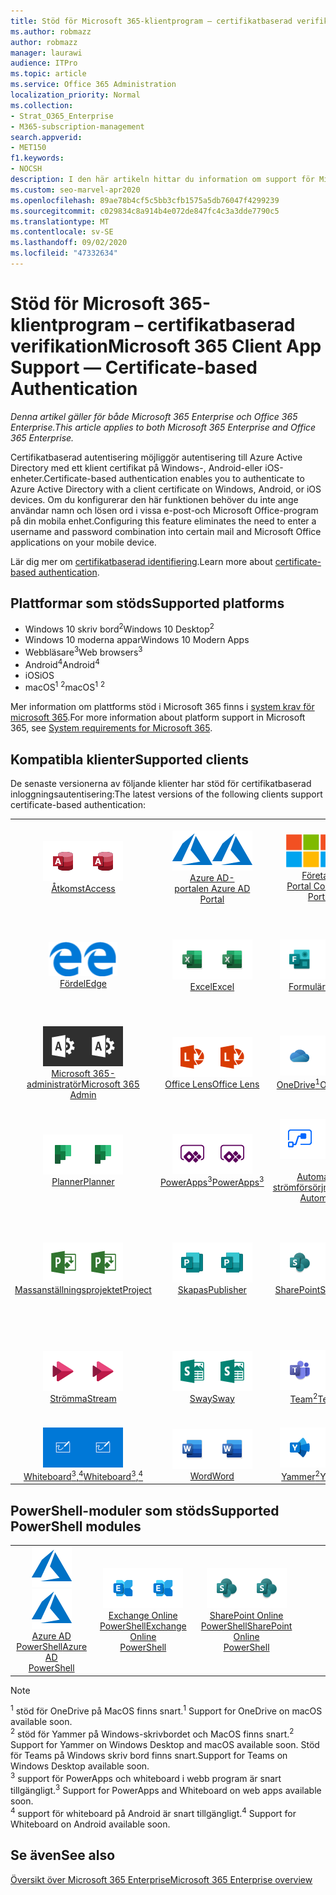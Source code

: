 ```yaml
---
title: Stöd för Microsoft 365-klientprogram – certifikatbaserad verifikation
ms.author: robmazz
author: robmazz
manager: laurawi
audience: ITPro
ms.topic: article
ms.service: Office 365 Administration
localization_priority: Normal
ms.collection:
- Strat_O365_Enterprise
- M365-subscription-management
search.appverid:
- MET150
f1.keywords:
- NOCSH
description: I den här artikeln hittar du information om support för Microsoft 365-klient för certifikatbaserad identifiering.
ms.custom: seo-marvel-apr2020
ms.openlocfilehash: 89ae78b4cf5c5bb3cfb1575a5db76047f4299239
ms.sourcegitcommit: c029834c8a914b4e072de847fc4c3a3dde7790c5
ms.translationtype: MT
ms.contentlocale: sv-SE
ms.lasthandoff: 09/02/2020
ms.locfileid: "47332634"
---
```

# <a name="microsoft-365-client-app-support--certificate-based-authentication"></a><span data-ttu-id="17f5a-103">Stöd för Microsoft 365-klientprogram – certifikatbaserad verifikation</span><span class="sxs-lookup"><span data-stu-id="17f5a-103">Microsoft 365 Client App Support — Certificate-based Authentication</span></span>

<span data-ttu-id="17f5a-104">*Denna artikel gäller för både Microsoft 365 Enterprise och Office 365 Enterprise.*</span><span class="sxs-lookup"><span data-stu-id="17f5a-104">*This article applies to both Microsoft 365 Enterprise and Office 365 Enterprise.*</span></span>

<span data-ttu-id="17f5a-105">Certifikatbaserad autentisering möjliggör autentisering till Azure Active Directory med ett klient certifikat på Windows-, Android-eller iOS-enheter.</span><span class="sxs-lookup"><span data-stu-id="17f5a-105">Certificate-based authentication enables you to authenticate to Azure Active Directory with a client certificate on Windows, Android, or iOS devices.</span></span> <span data-ttu-id="17f5a-106">Om du konfigurerar den här funktionen behöver du inte ange användar namn och lösen ord i vissa e-post-och Microsoft Office-program på din mobila enhet.</span><span class="sxs-lookup"><span data-stu-id="17f5a-106">Configuring this feature eliminates the need to enter a username and password combination into certain mail and Microsoft Office applications on your mobile device.</span></span>

<span data-ttu-id="17f5a-107">Lär dig mer om [certifikatbaserad identifiering](https://docs.microsoft.com/azure/active-directory/authentication/active-directory-certificate-based-authentication-get-started).</span><span class="sxs-lookup"><span data-stu-id="17f5a-107">Learn more about [certificate-based authentication](https://docs.microsoft.com/azure/active-directory/authentication/active-directory-certificate-based-authentication-get-started).</span></span>

## <a name="supported-platforms"></a><span data-ttu-id="17f5a-108">Plattformar som stöds</span><span class="sxs-lookup"><span data-stu-id="17f5a-108">Supported platforms</span></span>

 - <span data-ttu-id="17f5a-109">Windows 10 skriv bord<sup>2</sup></span><span class="sxs-lookup"><span data-stu-id="17f5a-109">Windows 10 Desktop<sup>2</sup></span></span>
 - <span data-ttu-id="17f5a-110">Windows 10 moderna appar</span><span class="sxs-lookup"><span data-stu-id="17f5a-110">Windows 10 Modern Apps</span></span>
 - <span data-ttu-id="17f5a-111">Webbläsare<sup>3</sup></span><span class="sxs-lookup"><span data-stu-id="17f5a-111">Web browsers<sup>3</sup></span></span>
 - <span data-ttu-id="17f5a-112">Android<sup>4</sup></span><span class="sxs-lookup"><span data-stu-id="17f5a-112">Android<sup>4</sup></span></span>
 - <span data-ttu-id="17f5a-113">iOS</span><span class="sxs-lookup"><span data-stu-id="17f5a-113">iOS</span></span>
 - <span data-ttu-id="17f5a-114">macOS<sup>1</sup> <sup>2</sup></span><span class="sxs-lookup"><span data-stu-id="17f5a-114">macOS<sup>1</sup> <sup>2</sup></span></span>

<span data-ttu-id="17f5a-115">Mer information om plattforms stöd i Microsoft 365 finns i [system krav för microsoft 365](https://products.office.com/office-system-requirements).</span><span class="sxs-lookup"><span data-stu-id="17f5a-115">For more information about platform support in Microsoft 365, see [System requirements for Microsoft 365](https://products.office.com/office-system-requirements).</span></span>

## <a name="supported-clients"></a><span data-ttu-id="17f5a-116">Kompatibla klienter</span><span class="sxs-lookup"><span data-stu-id="17f5a-116">Supported clients</span></span>

<span data-ttu-id="17f5a-117">De senaste versionerna av följande klienter har stöd för certifikatbaserad inloggningsautentisering:</span><span class="sxs-lookup"><span data-stu-id="17f5a-117">The latest versions of the following clients support certificate-based authentication:</span></span>

| | | | | | |
|:---:|:---:|:---:|:---:|:---:|:---:|
| <span data-ttu-id="17f5a-118">![Access-ikon](../media/o365-access-64x64.png)</span><span class="sxs-lookup"><span data-stu-id="17f5a-118">![Access icon](../media/o365-access-64x64.png)</span></span> <br> [<span data-ttu-id="17f5a-119">Åtkomst</span><span class="sxs-lookup"><span data-stu-id="17f5a-119">Access</span></span>](https://products.office.com/access) | <span data-ttu-id="17f5a-120">![Azure-ikon](../media/o365-azure-64x64.png)</span><span class="sxs-lookup"><span data-stu-id="17f5a-120">![Azure icon](../media/o365-azure-64x64.png)</span></span> <br> [<span data-ttu-id="17f5a-121">Azure AD- <br> portalen </span><span class="sxs-lookup"><span data-stu-id="17f5a-121">Azure AD <br> Portal </span></span>](https://azure.microsoft.com/features/azure-portal/) | <span data-ttu-id="17f5a-122">![Ikonen företags Portal](../media/o365-microsoft-64x64.png)</span><span class="sxs-lookup"><span data-stu-id="17f5a-122">![Company portal icon](../media/o365-microsoft-64x64.png)</span></span> <br> [<span data-ttu-id="17f5a-123">Företags <br> Portal </span><span class="sxs-lookup"><span data-stu-id="17f5a-123">Company <br> Portal </span></span>](https://docs.microsoft.com/intune-user-help/sign-in-to-the-company-portal) | <span data-ttu-id="17f5a-124">![Delve-ikon](../media/o365-delve-64x64.png)</span><span class="sxs-lookup"><span data-stu-id="17f5a-124">![Delve icon](../media/o365-delve-64x64.png)</span></span> <br> [<span data-ttu-id="17f5a-125">Delve</span><span class="sxs-lookup"><span data-stu-id="17f5a-125">Delve</span></span>](https://products.office.com/business/intelligent-search) | <span data-ttu-id="17f5a-126">![Dynamics 365-ikon](../media/o365-dynamics365-64x64.png)</span><span class="sxs-lookup"><span data-stu-id="17f5a-126">![Dynamics 365 icon](../media/o365-dynamics365-64x64.png)</span></span> <br> [<span data-ttu-id="17f5a-127">Dynamics 365</span><span class="sxs-lookup"><span data-stu-id="17f5a-127">Dynamics 365</span></span>](https://dynamics.microsoft.com) 
| <span data-ttu-id="17f5a-128">![Ikonen kant](../media/o365-edge-64x64.png)</span><span class="sxs-lookup"><span data-stu-id="17f5a-128">![Edge icon](../media/o365-edge-64x64.png)</span></span> <br> [<span data-ttu-id="17f5a-129">Fördel</span><span class="sxs-lookup"><span data-stu-id="17f5a-129">Edge</span></span>](https://www.microsoft.com/windows/microsoft-edge) | <span data-ttu-id="17f5a-130">![Excel-ikon](../media/o365-excel-64x64.png)</span><span class="sxs-lookup"><span data-stu-id="17f5a-130">![Excel icon](../media/o365-excel-64x64.png)</span></span> <br> [<span data-ttu-id="17f5a-131">Excel</span><span class="sxs-lookup"><span data-stu-id="17f5a-131">Excel</span></span>](https://products.office.com/excel) | <span data-ttu-id="17f5a-132">![Formulär ikon](../media/o365-forms-64x64.png)</span><span class="sxs-lookup"><span data-stu-id="17f5a-132">![Forms icon](../media/o365-forms-64x64.png)</span></span> <br> [<span data-ttu-id="17f5a-133">Formulär</span><span class="sxs-lookup"><span data-stu-id="17f5a-133">Forms</span></span>](https://flow.microsoft.com/connectors/shared_microsoftforms/microsoft-forms/) | <span data-ttu-id="17f5a-134">![Ikonen Kaizala](../media/o365-kaizala-64x64.png)</span><span class="sxs-lookup"><span data-stu-id="17f5a-134">![Kaizala icon](../media/o365-kaizala-64x64.png)</span></span> <br> [<span data-ttu-id="17f5a-135">Kaizala</span><span class="sxs-lookup"><span data-stu-id="17f5a-135">Kaizala</span></span>](https://products.office.com/en/business/microsoft-kaizala) | <span data-ttu-id="17f5a-136">![Ikonen Office.com](../media/o365-office-64x64.png)</span><span class="sxs-lookup"><span data-stu-id="17f5a-136">![Office.com icon](../media/o365-office-64x64.png)</span></span> <br> [<span data-ttu-id="17f5a-137">Office.com</span><span class="sxs-lookup"><span data-stu-id="17f5a-137">Office.com</span></span>](https://www.office.com/) 
| <span data-ttu-id="17f5a-138">![Administratörs ikon för Office 365](../media/o365-o365admin-64x64.png)</span><span class="sxs-lookup"><span data-stu-id="17f5a-138">![Office 365 Admin icon](../media/o365-o365admin-64x64.png)</span></span> <br> [<span data-ttu-id="17f5a-139">Microsoft 365- <br> administratör</span><span class="sxs-lookup"><span data-stu-id="17f5a-139">Microsoft 365 <br> Admin</span></span>](https://products.office.com/business/manage-office-365-admin-app) | <span data-ttu-id="17f5a-140">![Lins ikonen](../media/o365-lens-64x64.png)</span><span class="sxs-lookup"><span data-stu-id="17f5a-140">![Lens icon](../media/o365-lens-64x64.png)</span></span> <br> [<span data-ttu-id="17f5a-141">Office Lens</span><span class="sxs-lookup"><span data-stu-id="17f5a-141">Office Lens</span></span>](https://www.microsoft.com/p/office-lens/9wzdncrfj3t8?activetab=pivot%3Aoverviewtab) | <span data-ttu-id="17f5a-142">![OneDrive för företag-ikon](../media/o365-OneDrive-64x64.png)</span><span class="sxs-lookup"><span data-stu-id="17f5a-142">![OneDrive for Business icon](../media/o365-OneDrive-64x64.png)</span></span> <br> [<span data-ttu-id="17f5a-143">OneDrive<sup>1</sup></span><span class="sxs-lookup"><span data-stu-id="17f5a-143">OneDrive<sup>1</sup></span></span>](https://products.office.com/onedrive-for-business/online-cloud-storage) |  <span data-ttu-id="17f5a-144">![OneNote-ikon](../media/o365-OneNote-64x64.png)</span><span class="sxs-lookup"><span data-stu-id="17f5a-144">![OneNote icon](../media/o365-OneNote-64x64.png)</span></span> <br> [<span data-ttu-id="17f5a-145">OneNote</span><span class="sxs-lookup"><span data-stu-id="17f5a-145">OneNote</span></span>](https://products.office.com/onenote) | <span data-ttu-id="17f5a-146">![Outlook-ikon](../media/o365-outlook-64x64.png)</span><span class="sxs-lookup"><span data-stu-id="17f5a-146">![Outlook icon](../media/o365-outlook-64x64.png)</span></span> <br> [<span data-ttu-id="17f5a-147">Outlook</span><span class="sxs-lookup"><span data-stu-id="17f5a-147">Outlook</span></span>](https://products.office.com/outlook) 
| <span data-ttu-id="17f5a-148">![Planner-ikon](../media/o365-planner-64x64.png)</span><span class="sxs-lookup"><span data-stu-id="17f5a-148">![Planner icon](../media/o365-planner-64x64.png)</span></span> <br> [<span data-ttu-id="17f5a-149">Planner</span><span class="sxs-lookup"><span data-stu-id="17f5a-149">Planner</span></span>](https://products.office.com/business/task-management-software) | <span data-ttu-id="17f5a-150">![Ikonen PowerApps](../media/o365-powerapps-64x64.png)</span><span class="sxs-lookup"><span data-stu-id="17f5a-150">![PowerApps icon](../media/o365-powerapps-64x64.png)</span></span> <br> [<span data-ttu-id="17f5a-151">PowerApps<sup>3</sup></span><span class="sxs-lookup"><span data-stu-id="17f5a-151">PowerApps<sup>3</sup></span></span>](https://powerapps.microsoft.com) | <span data-ttu-id="17f5a-152">![Automatisk ström indikator](../media/o365-flow-64x64.png)</span><span class="sxs-lookup"><span data-stu-id="17f5a-152">![Power Automate icon](../media/o365-flow-64x64.png)</span></span> <br> [<span data-ttu-id="17f5a-153"><br>Automatisk strömförsörjning</span><span class="sxs-lookup"><span data-stu-id="17f5a-153">Power <br> Automate</span></span>](https://flow.microsoft.com) | <span data-ttu-id="17f5a-154">![Ikonen PowerBI](../media/o365-powerbi-64x64.png)</span><span class="sxs-lookup"><span data-stu-id="17f5a-154">![PowerBI icon](../media/o365-powerbi-64x64.png)</span></span> <br> [<span data-ttu-id="17f5a-155">Power BI</span><span class="sxs-lookup"><span data-stu-id="17f5a-155">Power BI</span></span>](https://powerbi.microsoft.com)| <span data-ttu-id="17f5a-156">![PowerPoint-ikon](../media/o365-powerpoint-64x64.png)</span><span class="sxs-lookup"><span data-stu-id="17f5a-156">![PowerPoint icon](../media/o365-powerpoint-64x64.png)</span></span> <br> [<span data-ttu-id="17f5a-157">PowerPoint</span><span class="sxs-lookup"><span data-stu-id="17f5a-157">PowerPoint</span></span>](https://products.office.com/powerpoint) 
| <span data-ttu-id="17f5a-158">![Projekt ikon](../media/o365-project-64x64.png)</span><span class="sxs-lookup"><span data-stu-id="17f5a-158">![Project icon](../media/o365-project-64x64.png)</span></span> <br> [<span data-ttu-id="17f5a-159">Massanställningsprojektet</span><span class="sxs-lookup"><span data-stu-id="17f5a-159">Project</span></span>](https://products.office.com/project) | <span data-ttu-id="17f5a-160">![Ikonen Publisher](../media/o365-publisher-64x64.png)</span><span class="sxs-lookup"><span data-stu-id="17f5a-160">![Publisher icon](../media/o365-publisher-64x64.png)</span></span> <br> [<span data-ttu-id="17f5a-161">Skapas</span><span class="sxs-lookup"><span data-stu-id="17f5a-161">Publisher</span></span>](https://products.office.com/publisher) | <span data-ttu-id="17f5a-162">![SharePoint-ikon](../media/o365-sharepoint-64x64.png)</span><span class="sxs-lookup"><span data-stu-id="17f5a-162">![SharePoint icon](../media/o365-sharepoint-64x64.png)</span></span> <br> [<span data-ttu-id="17f5a-163">SharePoint</span><span class="sxs-lookup"><span data-stu-id="17f5a-163">Sharepoint</span></span>](https://products.office.com/sharepoint) | <span data-ttu-id="17f5a-164">![Skype för företag-ikon](../media/o365-skypeforbusiness-64x64.png)</span><span class="sxs-lookup"><span data-stu-id="17f5a-164">![Skype for Business icon](../media/o365-skypeforbusiness-64x64.png)</span></span> <br> [<span data-ttu-id="17f5a-165">Skype för <br> företag</span><span class="sxs-lookup"><span data-stu-id="17f5a-165">Skype for <br> Business</span></span>](https://www.skype.com/business/) | <span data-ttu-id="17f5a-166">![Ikonen fästisar](../media/o365-stickynotes-64x64.png)</span><span class="sxs-lookup"><span data-stu-id="17f5a-166">![Sticky Notes icon](../media/o365-stickynotes-64x64.png)</span></span> <br> [<span data-ttu-id="17f5a-167">Fästisar</span><span class="sxs-lookup"><span data-stu-id="17f5a-167">Sticky Notes</span></span>](https://www.microsoft.com/p/microsoft-sticky-notes/9nblggh4qghw) 
| <span data-ttu-id="17f5a-168">![Ström ikonen](../media/o365-stream-64x64.png)</span><span class="sxs-lookup"><span data-stu-id="17f5a-168">![Stream icon](../media/o365-stream-64x64.png)</span></span> <br> [<span data-ttu-id="17f5a-169">Strömma</span><span class="sxs-lookup"><span data-stu-id="17f5a-169">Stream</span></span>](https://stream.microsoft.com) | <span data-ttu-id="17f5a-170">![Sway-ikon](../media/o365-sway-64x64.png)</span><span class="sxs-lookup"><span data-stu-id="17f5a-170">![Sway icon](../media/o365-sway-64x64.png)</span></span> <br> [<span data-ttu-id="17f5a-171">Sway</span><span class="sxs-lookup"><span data-stu-id="17f5a-171">Sway</span></span>](https://sway.com) | <span data-ttu-id="17f5a-172">![Ikonen Teams](../media/o365-teams-64x64.png)</span><span class="sxs-lookup"><span data-stu-id="17f5a-172">![Teams icon](../media/o365-teams-64x64.png)</span></span> <br> [<span data-ttu-id="17f5a-173">Team<sup>2</sup></span><span class="sxs-lookup"><span data-stu-id="17f5a-173">Teams<sup>2</sup></span></span>](https://products.office.com/microsoft-teams/group-chat-software) | <span data-ttu-id="17f5a-174">![Ikonen att göra](../media/o365-todo-64x64.png)</span><span class="sxs-lookup"><span data-stu-id="17f5a-174">![To Do icon](../media/o365-todo-64x64.png)</span></span> <br> [<span data-ttu-id="17f5a-175">Att göra</span><span class="sxs-lookup"><span data-stu-id="17f5a-175">To Do</span></span>](https://todo.microsoft.com) | <span data-ttu-id="17f5a-176">![Visio-ikon](../media/o365-visio-64x64.png)</span><span class="sxs-lookup"><span data-stu-id="17f5a-176">![Visio icon](../media/o365-visio-64x64.png)</span></span> <br> [<span data-ttu-id="17f5a-177">Visio</span><span class="sxs-lookup"><span data-stu-id="17f5a-177">Visio</span></span>](https://products.office.com/visio/flowchart-software) 
| <span data-ttu-id="17f5a-178">![Whiteboard-ikon](../media/o365-whiteboard-64x64.png)</span><span class="sxs-lookup"><span data-stu-id="17f5a-178">![Whiteboard icon](../media/o365-whiteboard-64x64.png)</span></span> <br> [<span data-ttu-id="17f5a-179">Whiteboard<sup>3</sup>,<sup>4</sup></span><span class="sxs-lookup"><span data-stu-id="17f5a-179">Whiteboard<sup>3</sup>,<sup>4</sup></span></span>](https://whiteboard.microsoft.com/) | <span data-ttu-id="17f5a-180">![Word-ikon](../media/o365-word-64x64.png)</span><span class="sxs-lookup"><span data-stu-id="17f5a-180">![Word icon](../media/o365-word-64x64.png)</span></span> <br> [<span data-ttu-id="17f5a-181">Word</span><span class="sxs-lookup"><span data-stu-id="17f5a-181">Word</span></span>](https://products.office.com/word) | <span data-ttu-id="17f5a-182">![Yammer-ikon](../media/o365-yammer-64x64.png)</span><span class="sxs-lookup"><span data-stu-id="17f5a-182">![Yammer icon](../media/o365-yammer-64x64.png)</span></span> <br> [<span data-ttu-id="17f5a-183">Yammer<sup>2</sup></span><span class="sxs-lookup"><span data-stu-id="17f5a-183">Yammer<sup>2</sup></span></span>](https://products.office.com/yammer/yammer-overview) |

## <a name="supported-powershell-modules"></a><span data-ttu-id="17f5a-184">PowerShell-moduler som stöds</span><span class="sxs-lookup"><span data-stu-id="17f5a-184">Supported PowerShell modules</span></span>

| | | | | | |
|:---:|:---:|:---:|:---:|:---:|:---:|
| <span data-ttu-id="17f5a-185">![Azure-ikon](../media/o365-azure-64x64.png)</span><span class="sxs-lookup"><span data-stu-id="17f5a-185">![Azure icon](../media/o365-azure-64x64.png)</span></span> <br> [<span data-ttu-id="17f5a-186">Azure AD <br> PowerShell</span><span class="sxs-lookup"><span data-stu-id="17f5a-186">Azure AD <br> PowerShell</span></span>](https://docs.microsoft.com/powershell/azure/active-directory/overview?view=azureadps-2.0) | <span data-ttu-id="17f5a-187">![Exchange-ikon](../media/o365-exchange-64x64.png)</span><span class="sxs-lookup"><span data-stu-id="17f5a-187">![Exchange icon](../media/o365-exchange-64x64.png)</span></span> <br> [<span data-ttu-id="17f5a-188">Exchange Online <br> PowerShell</span><span class="sxs-lookup"><span data-stu-id="17f5a-188">Exchange Online <br> PowerShell</span></span>](https://docs.microsoft.com/powershell/exchange/exchange-online/exchange-online-powershell?view=exchange-ps) | <span data-ttu-id="17f5a-189">![SharePoint-ikon](../media/o365-sharepoint-64x64.png)</span><span class="sxs-lookup"><span data-stu-id="17f5a-189">![SharePoint icon](../media/o365-sharepoint-64x64.png)</span></span> <br> [<span data-ttu-id="17f5a-190">SharePoint Online <br> PowerShell</span><span class="sxs-lookup"><span data-stu-id="17f5a-190">SharePoint Online <br> PowerShell</span></span>](https://docs.microsoft.com/powershell/sharepoint/sharepoint-online/connect-sharepoint-online)

> [!NOTE]
> <span data-ttu-id="17f5a-191"><sup>1</sup> stöd för OneDrive på MacOS finns snart.</span><span class="sxs-lookup"><span data-stu-id="17f5a-191"><sup>1</sup> Support for OneDrive on macOS available soon.</span></span> <br>
> <span data-ttu-id="17f5a-192"><sup>2</sup> stöd för Yammer på Windows-skrivbordet och MacOS finns snart.</span><span class="sxs-lookup"><span data-stu-id="17f5a-192"><sup>2</sup> Support for Yammer on Windows Desktop and macOS available soon.</span></span> <span data-ttu-id="17f5a-193">Stöd för Teams på Windows skriv bord finns snart.</span><span class="sxs-lookup"><span data-stu-id="17f5a-193">Support for Teams on Windows Desktop available soon.</span></span><br>
> <span data-ttu-id="17f5a-194"><sup>3</sup> support för PowerApps och whiteboard i webb program är snart tillgängligt.</span><span class="sxs-lookup"><span data-stu-id="17f5a-194"><sup>3</sup> Support for PowerApps and Whiteboard on web apps available soon.</span></span> <br>
> <span data-ttu-id="17f5a-195"><sup>4</sup> support för whiteboard på Android är snart tillgängligt.</span><span class="sxs-lookup"><span data-stu-id="17f5a-195"><sup>4</sup> Support for Whiteboard on Android available soon.</span></span>

## <a name="see-also"></a><span data-ttu-id="17f5a-196">Se även</span><span class="sxs-lookup"><span data-stu-id="17f5a-196">See also</span></span>

[<span data-ttu-id="17f5a-197">Översikt över Microsoft 365 Enterprise</span><span class="sxs-lookup"><span data-stu-id="17f5a-197">Microsoft 365 Enterprise overview</span></span>](microsoft-365-overview.md)
